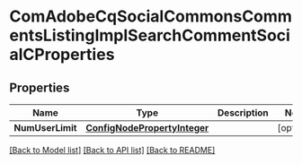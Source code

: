 # ComAdobeCqSocialCommonsCommentsListingImplSearchCommentSocialCProperties

## Properties
Name | Type | Description | Notes
------------ | ------------- | ------------- | -------------
**NumUserLimit** | [**ConfigNodePropertyInteger**](configNodePropertyInteger.md) |  | [optional] 

[[Back to Model list]](../README.md#documentation-for-models) [[Back to API list]](../README.md#documentation-for-api-endpoints) [[Back to README]](../README.md)



